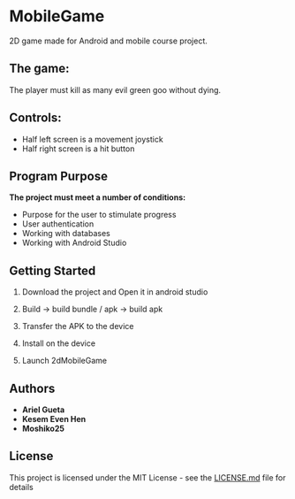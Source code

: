 # MobileGame
2D game made for Android and mobile course project.

## The game:
The player must kill as many evil green goo without dying.

## Controls:
* Half left screen is a movement joystick
* Half right screen is a hit button

## Program Purpose
**The project must meet a number of conditions:**

* Purpose for the user to stimulate progress
* User authentication
* Working with databases
* Working with Android Studio

## Getting Started
1) Download the project and Open it in android studio

2) Build -> build bundle / apk -> build apk

3) Transfer the APK to the device

4) Install on the device

5) Launch 2dMobileGame

## Authors
* **Ariel Gueta**
* **Kesem Even Hen**
* **Moshiko25**

## License
This project is licensed under the MIT License - see the [LICENSE.md](LICENSE.md) file for details
